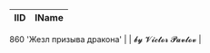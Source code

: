 | IID | IName               |
|-----|---------------------|
860	'Жезл призыва дракона'
|     | 𝓫𝔂 𝓥𝓲𝓬𝓽𝓸𝓻 𝓟𝓪𝓿𝓵𝓸𝓿   |